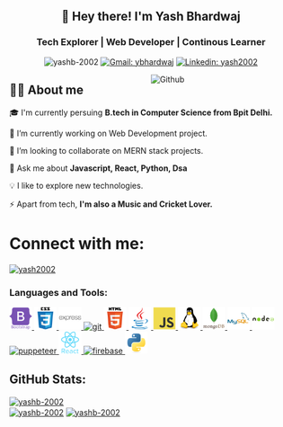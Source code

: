 <h2 align="center">👋 Hey there! I'm Yash Bhardwaj</h2>
<h3 align = "center"> <b>Tech Explorer | Web Developer | Continous Learner</b> </h3>
<p align="center"> <img src="https://komarev.com/ghpvc/?username=yashb-2002&label=Profile%20views&color=0e75b6&style=flat" alt="yashb-2002" /> 
<a href="mailto:ybhardwaj547@gmail.com"><img src="https://img.shields.io/badge/Gmail-ybhardwaj547-red" alt="Gmail: ybhardwaj"></a>
<a href="https://www.linkedin.com/in/yash2002/"><img src="https://img.shields.io/badge/Yash%20Bhardwaj-blue?style=flat-square&amp;logo=Linkedin&amp;logoColor=white&amp;link=https://www.linkedin.com/in/yash2002/" alt="Linkedin: yash2002"></a>
</p>
<img width="50%" align="right" alt="Github" src="https://c.tenor.com/zn8iyusePtgAAAAC/tenor.gif" />
<h2 align= "left"> 👨‍💻  About me </h2>
<p align = "left"> 🎓 I'm currently persuing <b>B.tech in Computer Science from Bpit Delhi. </b> </p>
<p align = "left">🔭 I’m currently working on Web Development project.</p>
<p align = "left">👯 I’m looking to collaborate on MERN stack projects.</p>
<p align = "left">💬 Ask me about <b> Javascript, React, Python, Dsa </b></p>
<p align = "left"> 💡 I like to explore new technologies. </p>
<p align = "left"> ⚡ Apart from tech, <b> I'm also a Music and Cricket Lover. </b> </p>
<h1 align="left">Connect with me:</h1>
<p align="left"><a href="https://linkedin.com/in/yash2002" target="blank"><img align="center" src="https://raw.githubusercontent.com/rahuldkjain/github-profile-readme-generator/master/src/images/icons/Social/linked-in-alt.svg" alt="yash2002" height="30" width="40" /></a></p>
</p>
<h3 align="left">Languages and Tools:</h3>
<p align="left"> <a href="https://getbootstrap.com" target="_blank" rel="noreferrer"> <img src="https://raw.githubusercontent.com/devicons/devicon/master/icons/bootstrap/bootstrap-plain-wordmark.svg" alt="bootstrap" width="40" height="40"/> </a> <a href="https://www.w3schools.com/css/" target="_blank" rel="noreferrer"> <img src="https://raw.githubusercontent.com/devicons/devicon/master/icons/css3/css3-original-wordmark.svg" alt="css3" width="40" height="40"/> </a> <a href="https://expressjs.com" target="_blank" rel="noreferrer"> <img src="https://raw.githubusercontent.com/devicons/devicon/master/icons/express/express-original-wordmark.svg" alt="express" width="40" height="40"/> </a> <a href="https://git-scm.com/" target="_blank" rel="noreferrer"> <img src="https://www.vectorlogo.zone/logos/git-scm/git-scm-icon.svg" alt="git" width="40" height="40"/> </a> <a href="https://www.w3.org/html/" target="_blank" rel="noreferrer"> <img src="https://raw.githubusercontent.com/devicons/devicon/master/icons/html5/html5-original-wordmark.svg" alt="html5" width="40" height="40"/> </a> <a href="https://www.java.com" target="_blank" rel="noreferrer"> <img src="https://raw.githubusercontent.com/devicons/devicon/master/icons/java/java-original.svg" alt="java" width="40" height="40"/> </a> <a href="https://developer.mozilla.org/en-US/docs/Web/JavaScript" target="_blank" rel="noreferrer"> <img src="https://raw.githubusercontent.com/devicons/devicon/master/icons/javascript/javascript-original.svg" alt="javascript" width="40" height="40"/> </a> <a href="https://www.linux.org/" target="_blank" rel="noreferrer"> <img src="https://raw.githubusercontent.com/devicons/devicon/master/icons/linux/linux-original.svg" alt="linux" width="40" height="40"/> </a> <a href="https://www.mongodb.com/" target="_blank" rel="noreferrer"> <img src="https://raw.githubusercontent.com/devicons/devicon/master/icons/mongodb/mongodb-original-wordmark.svg" alt="mongodb" width="40" height="40"/> </a> <a href="https://www.mysql.com/" target="_blank" rel="noreferrer"> <img src="https://raw.githubusercontent.com/devicons/devicon/master/icons/mysql/mysql-original-wordmark.svg" alt="mysql" width="40" height="40"/> </a> <a href="https://nodejs.org" target="_blank" rel="noreferrer"> <img src="https://raw.githubusercontent.com/devicons/devicon/master/icons/nodejs/nodejs-original-wordmark.svg" alt="nodejs" width="40" height="40"/> </a> <a href="https://github.com/puppeteer/puppeteer" target="_blank" rel="noreferrer"> <img src="https://www.vectorlogo.zone/logos/pptrdev/pptrdev-official.svg" alt="puppeteer" width="40" height="40"/> </a> <a href="https://reactjs.org/" target="_blank" rel="noreferrer"> <img src="https://raw.githubusercontent.com/devicons/devicon/master/icons/react/react-original-wordmark.svg" alt="react" width="40" height="40"/> </a><a href="https://firebase.google.com/" target="_blank" rel="noreferrer"> <img src="https://www.vectorlogo.zone/logos/firebase/firebase-icon.svg" alt="firebase" width="40" height="40"/> </a> <a href="https://www.python.org" target="_blank" rel="noreferrer"> <img src="https://raw.githubusercontent.com/devicons/devicon/master/icons/python/python-original.svg" alt="python" width="40" height="40"/> </a> </p>

##  GitHub Stats:<br/>
<a href="https://github.com/yashB-2002/yashB-2002" ><img align="center" src="https://github-readme-stats.vercel.app/api/top-langs?username=yashb-2002&show_icons=true&locale=en&layout=compact" alt="yashb-2002" /></a><br/>
<a href="https://github.com/yashB-2002/yashB-2002" ><img align="center" src="https://github-readme-stats.vercel.app/api?username=yashb-2002&show_icons=true&locale=en" alt="yashb-2002" /></a>
<a href="https://github.com/yashB-2002/yashB-2002"><img align="center" src="https://github-readme-streak-stats.herokuapp.com/?user=yashb-2002&" alt="yashb-2002" /></a>


